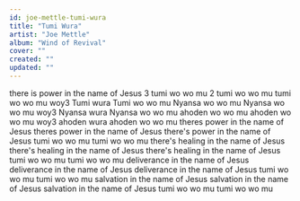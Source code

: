 ```yaml
---
id: joe-mettle-tumi-wura
title: "Tumi Wura"
artist: "Joe Mettle"
album: "Wind of Revival"
cover: ""
created: ""
updated: ""
---
```


there is power in the name of Jesus 3
tumi wo wo mu 2
tumi wo wo mu
tumi wo wo mu
woy3 Tumi wura
Tumi wo wo mu
Nyansa wo  wo mu
Nyansa wo wo mu
woy3 Nyansa wura
Nyansa wo wo mu
ahoden wo wo mu
ahoden wo wo mu
woy3 ahoden wura
ahoden wo wo mu
theres power in the name of Jesus
theres power in the name of Jesus
there's power in the name of Jesus
tumi wo wo mu
tumi wo wo mu
there's healing in the name of Jesus
there's healing in the name of Jesus
there's healing in the name of Jesus
tumi wo wo mu
tumi wo wo mu
deliverance in  the name of Jesus
deliverance in  the name of Jesus
deliverance in  the name of Jesus
tumi wo wo mu
tumi wo wo mu
salvation in the name of Jesus
salvation in the name of Jesus
salvation in the name of Jesus
tumi wo wo mu
tumi wo wo mu